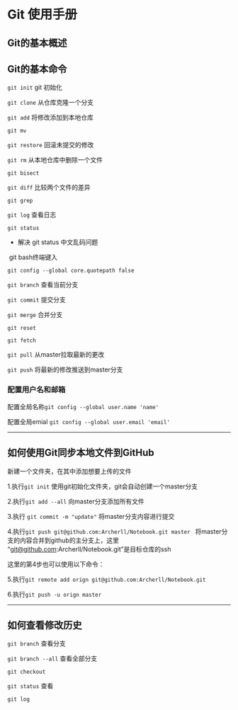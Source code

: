 # Git 使用手册

## Git的基本概述



## Git的基本命令

`git init`  git 初始化

`git clone` 从仓库克隆一个分支



`git add` 将修改添加到本地仓库

`git mv`

`git restore` 回滚未提交的修改

`git rm` 从本地仓库中删除一个文件



`git bisect`

`git diff` 比较两个文件的差异

`git grep`

`git log` 查看日志

`git status` 

- 解决 git status 中文乱码问题

​	git  bash终端键入

```shell
git config --global core.quotepath false
```

`git branch` 查看当前分支

`git commit` 提交分支

`git merge` 合并分支

`git reset`





`git fetch`

`git pull`  从master拉取最新的更改

`git push` 将最新的修改推送到master分支



### 配置用户名和邮箱 

配置全局名称```git config --global user.name 'name'```

配置全局emial ```git config --global user.email 'email'```



---

## 如何使用Git同步本地文件到GitHub

新建一个文件夹，在其中添加想要上传的文件

1.执行```git init``` 使用git初始化文件夹，git会自动创建一个master分支

2.执行```git add --all``` 向master分支添加所有文件

3.执行 ```git commit -m "update"``` 将master分支内容进行提交

4.执行```git push git@github.com:Archerll/Notebook.git master ``` 将master分支的内容合并到github的主分支上，这里 “git@github.com:Archerll/Notebook.git”是目标仓库的ssh

这里的第4步也可以使用以下命令：

5.执行```git remote add orign git@github.com:Archerll/Notebook.git```

6.执行```git push -u orign master```



---

## 如何查看修改历史

```git branch``` 查看分支

`git branch --all`   查看全部分支

`git checkout` 

```git status``` 查看

```git log```





